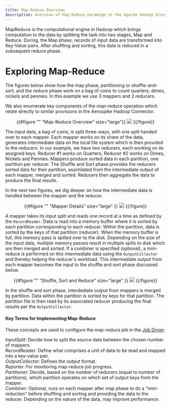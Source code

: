 ```yaml
---
title: Map-Reduce Overview
description: Overview of Map-Reduce paradigm in the Apache Hadoop Ecosystem
---
```

MapReduce is the computational engine in Hadoop which brings computation to the data by splitting the task into two stages, Map and Reduce. During, the Map phase, records of input data are transformed into Key-Value pairs. After shuffling and sorting, this data is reduced in a subsequent reduce phase.


# Exploring Map-Reduce  
The figures below show how the map phase, partitioning or shuffle-and- sort, and the reduce phase work on a bag of coins to count quarters, dimes, nickels and pennies. In this example we use 3 mappers and 2 reducers.

We also enumerate key components of the map-reduce operation which relate directly to similar provisions in the Aerospike Hadoop Connector. 

<center>
{{#figure "" "Map-Reduce Overview" size="large"}}
<img src="/docs/connectors/assets/images/MapRedOverview.png" >
{{/figure}}
</center>

The input data, a bag of coins, is split three-ways, with one split 
handed over to each mapper. Each mapper works on its share of the 
data, generates intermediate data on the local file system which is 
then provided to the reducers. In our example, we have two reducers, 
each working on its assigned keys. Reducer #1 works on Quarters, 
Reducer #2 works on Dimes, Nickels and Pennies. 
Mappers produce sorted data in 
each partition, one partition per reducer. 
The Shuffle and Sort phase provides the reducers sorted data 
for their partition, assimilated from the intermediate output of each mapper, merged and sorted.
Reducers then aggregate the data to produce the final results.

In the next two figures, we dig deeper on how the intermediate data is handled between the mapper and the reducer.

<center>
{{#figure "" "Mapper Details" size="large" }}
<img src="/docs/connectors/assets/images/MapperDetails.png" >
{{/figure}}
</center>

A mapper takes its input split and reads one record at a time as defined by the `RecordReader`.
Data is read into a memory buffer where it is sorted by each partition corresponding to each reducer.
Within the partition, data is sorted by the keys of that partition (reducer). When the memory buffer is full,
this memory pass is spilled over to the disk. Depending on the size of the input data, multiple memory passes result in 
multiple spills to disk which are then merged and sorted. If a combiner is specified (optional), a mini-reduce is performed
on this intermediate data using the `OutputCollector` and thereby helping the reducer's workload. 
This intermediate output from each mapper becomes the input
to the shuffle and sort phase discussed below.

<center>
{{#figure "" "Shuffle, Sort and Reduce" size="large" }}
<img src="/docs/connectors/assets/images/ShuffleSortReduce.png" >
{{/figure}}
</center>

In the shuffle and sort phase, interdediate output from mappers is merged by partition. 
Data within the partition is sorted by keys for that partition. 
The partition file is then read by its associated reducer producing the final results per the `OutputCollector`.


#### Key Terms for Implementing  Map-Reduce 

These concepts are used to configure the map-reduce job in the [Job Driver](/docs/connectors/community/ashadoop/handson/examples/jobDriver.html).
 
*InputSplit:* Decide how to split the source data between the chosen number of mappers.  
*RecordReader:* Define what comprises a unit of data to be read and mapped into a key-value pair.  
*OutputCollector:* Defines the output format.  
*Reporter:* For monitoring map-reduce job progress.  
*Partitioner:* Decide, based on the number of reducers (equal to number of partitions), which partition operates on which set of output keys from the mapper.  
*Combiner:* Optional, runs on each mapper after map phase to do a “mini-reduction” before shuffling and sorting and providing the data to the reducer.  Depending on the nature of the data, may improve performance. 


